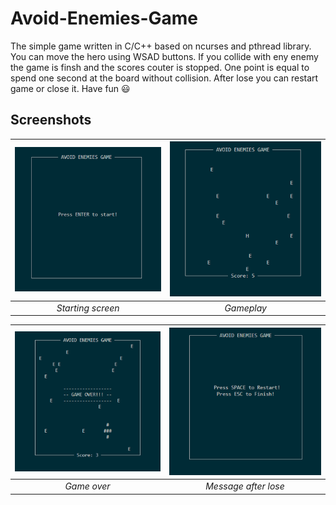 # Avoid-Enemies-Game
The simple game written in C/C++ based on ncurses and pthread library. You can move the hero using WSAD buttons. If you collide with eny enemy the game is finsh and the scores couter is stopped. One point is equal to spend one second at the board without collision. After lose you can restart game or close it. Have fun :smiley:

## Screenshots

|<img src="Screenshots/starting-screen.png" alt="drawing" width="400"/>| <img src="Screenshots/gameplay.png" alt="drawing" width="400"/> |
| :--: | :--: |
| *Starting screen* | *Gameplay* |


|<img src="Screenshots/end-game.png" alt="drawing" width="400"/> | <img src="Screenshots/message-after-lose.png" alt="drawing" width="400"/> |
| :--: | :--: |
| *Game over* | *Message after lose* |
